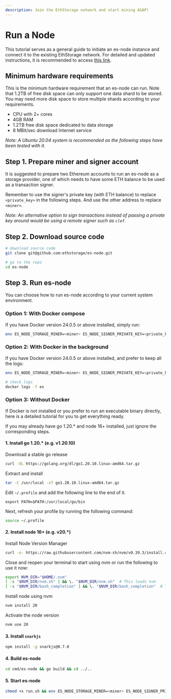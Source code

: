 ```yaml
---
description: Join the EthStorage network and start mining ASAP!
---
```


# Run a Node

This tutorial serves as a general guide to initiate an es-node instance and connect it to the existing EthStorage network. For detailed and updated instructions, it is recommended to access [this link](https://github.com/ethstorage/es-node#es-node).

## Minimum hardware requirements

This is the minimum hardware requirement that an es-node can run. Note that 1.2TB of free disk space can only support one data shard to be stored. You may need more disk space to store multiple shards according to your requirements.

* CPU with 2+ cores
* 4GB RAM
* 1.2TB free disk space dedicated to data storage
* 8 MBit/sec download Internet service

_Note: A Ubuntu 20.04 system is recommended as the following steps have been tested with it._

## Step 1. Prepare miner and signer account

It is suggested to prepare two Ethereum accounts to run an es-node as a storage provider, one of which needs to have some ETH balance to be used as a transaction signer.

Remember to use the signer's private key (with ETH balance) to replace `<private_key>` in the following steps. And use the other address to replace `<miner>`.

_Note: An alternative option to sign transactions instead of passing a private key around would be using a remote signer such as `clef`._

## Step 2. Download source code

```sh
# download source code
git clone git@github.com:ethstorage/es-node.git

# go to the repo
cd es-node
```

## Step 3. Run es-node

You can choose how to run es-node according to your current system environment.

### Option 1: With Docker compose

If you have Docker version 24.0.5 or above installed, simply run:

```sh
env ES_NODE_STORAGE_MINER=<miner> ES_NODE_SIGNER_PRIVATE_KEY=<private_key> docker compose up 
```

### Option 2: With Docker in the background

If you have Docker version 24.0.5 or above installed, and prefer to keep all the logs:

```sh
env ES_NODE_STORAGE_MINER=<miner> ES_NODE_SIGNER_PRIVATE_KEY=<private_key> ./run-docker.sh

# check logs
docker logs -f es 
```

### Option 3: Without Docker

If Docker is not installed or you prefer to run an executable binary directly, here is a detailed tutorial for you to get everything ready.

If you may already have go 1.20.* and node 16+ installed, just ignore the corresponding steps.

#### 1. Install go 1.20.* (e.g. v1.20.10)

Download a stable go release

```sh
curl -OL https://golang.org/dl/go1.20.10.linux-amd64.tar.gz
```

Extract and install

```sh
tar -C /usr/local -xf go1.20.10.linux-amd64.tar.gz
```

Edit `~/.profile` and add the following line to the end of it.

```
export PATH=$PATH:/usr/local/go/bin
```

Next, refresh your profile by running the following command:

```sh
source ~/.profile
```

#### 2. Install node 16+ (e.g. v20.\*)

Install Node Version Manager

```sh
curl -o- https://raw.githubusercontent.com/nvm-sh/nvm/v0.39.3/install.sh | bash
```

Close and reopen your terminal to start using nvm or run the following to use it now:

```sh
export NVM_DIR="$HOME/.nvm"
[ -s "$NVM_DIR/nvm.sh" ] && \. "$NVM_DIR/nvm.sh"  # This loads nvm
[ -s "$NVM_DIR/bash_completion" ] && \. "$NVM_DIR/bash_completion"  # This loads nvm bash_completion
```

Install node using nvm

```sh
nvm install 20
```

Activate the node version

```sh
nvm use 20
```

#### 3. Install `snarkjs`

```sh
npm install -g snarkjs@0.7.0
```

#### 4. Build es-node

```sh
cd cmd/es-node && go build && cd ../..
```

#### 5. Start es-node

```sh
chmod +x run.sh && env ES_NODE_STORAGE_MINER=<miner> ES_NODE_SIGNER_PRIVATE_KEY=<private_key> ./run.sh
```
